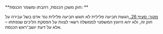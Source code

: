 **חוק משכן הכנסת, רחבתו ומשמר הכנסת: **

[מקור: סעיף 26. ](https://he.wikisource.org/wiki/%D7%97%D7%95%D7%A7-%D7%99%D7%A1%D7%95%D7%93:_%D7%94%D7%9B%D7%A0%D7%A1%D7%AA#%D7%A1%D7%A2%D7%99%D7%A3_26)
הגשת תביעה פלילית
לא תוגש תביעה פלילית נגד אדם בשל עבירה על חוק זה, ולא יהא היועץ המשפטי לממשלה רשאי לצוות על הפסקת הליכים שנפתחו – אלא על דעת יושב־ראש הכנסת.